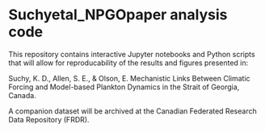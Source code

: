 # Suchyetal_NPGOpaper analysis code

This repository contains interactive Jupyter notebooks and Python scripts that will allow for reproducability of the results and figures presented in:

Suchy, K. D., Allen, S. E., & Olson, E. Mechanistic Links Between Climatic Forcing and Model-based Plankton Dynamics in the Strait of Georgia, Canada.

A companion dataset will be archived at the Canadian Federated Research Data Repository (FRDR).
